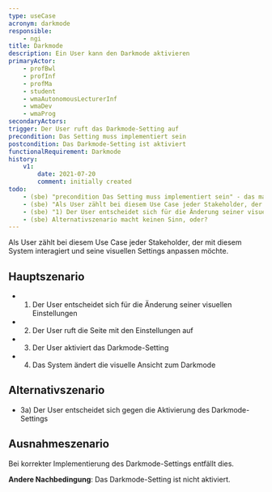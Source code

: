 ```yaml
---
type: useCase
acronym: darkmode
responsible: 
    - ngi
title: Darkmode
description: Ein User kann den Darkmode aktivieren
primaryActor: 
    - profBwl
    - profInf
    - profMa
    - student
    - wmaAutonomousLecturerInf
    - wmaDev
    - wmaProg
secondaryActors:
trigger: Der User ruft das Darkmode-Setting auf
precondition: Das Setting muss implementiert sein
postcondition: Das Darkmode-Setting ist aktiviert
functionalRequirement: Darkmode
history:
    v1:
        date: 2021-07-20
        comment: initially created
todo:
    - (sbe) "precondition Das Setting muss implementiert sein" - das macht man eher nicht, man geht davon aus, dass ein beschriebenes Feature auch implementiert ist. Oder haben Sie das anders gemeint? Dann bitte präzisieren. 
    - (sbe) "Als User zählt bei diesem Use Case jeder Stakeholder, der mit diesem System interagiert und seine visuellen Settings anpassen möchte." - daher kommen dann auch die vielfachen primaryActors (mit Error). Aber der Darkmode ist doch hauptsächlich für die Studies interessant. Die Lehrenden nutzen gar nicht die Test-Webseite, sondern steuern Divekit hauptsächlich über Config Files, die mit IntelliJ oder VSCode erstellt werden. Da gibts einen Darkmode. 
    - (sbe) "1) Der User entscheidet sich für die Änderung seiner visuellen Einstellungen" - das ist noch keine Aktion, eher ein Trigger. Dafür ist der momentane Trigger "Der User ruft das Darkmode-Setting auf" eine Aktion, statt einem Auslöser.
    - (sbe) Alternativszenario macht keinen Sinn, oder?
---
```


Als User zählt bei diesem Use Case jeder Stakeholder, der mit diesem System interagiert und seine visuellen Settings anpassen möchte.

## Hauptszenario

* 1) Der User entscheidet sich für die Änderung seiner visuellen Einstellungen
* 2) Der User ruft die Seite mit den Einstellungen auf
* 3) Der User aktiviert das Darkmode-Setting
* 4) Das System ändert die visuelle Ansicht zum Darkmode

## Alternativszenario

* 3a) Der User entscheidet sich gegen die Aktivierung des Darkmode-Settings

## Ausnahmeszenario 

Bei korrekter Implementierung des Darkmode-Settings entfällt dies.

**Andere Nachbedingung**: Das Darkmode-Setting ist nicht aktiviert.




